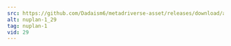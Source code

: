 ```yaml
---
src: https://github.com/Dadaism6/metadriverse-asset/releases/download/assetsv1.0.2/nuplan-1_29.mp4
alt: nuplan-1_29
tag: nuplan-1
vid: 29
---
```

